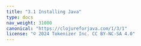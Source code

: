 ```yaml
---
title: "3.1 Installing Java"
type: docs
nav_weight: 31000
canonical: "https://clojureforjava.com/1/3/1"
license: "© 2024 Tokenizer Inc. CC BY-NC-SA 4.0"
---
```

